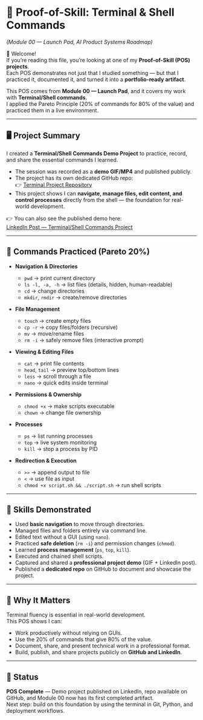 # 🧩 Proof-of-Skill: Terminal & Shell Commands  
*(Module 00 — Launch Pad, AI Product Systems Roadmap)*

👋 Welcome!  
If you’re reading this file, you’re looking at one of my **Proof-of-Skill (POS) projects**.  
Each POS demonstrates not just that I studied something — but that I practiced it, documented it, and turned it into a **portfolio-ready artifact**.  

This POS comes from **Module 00 — Launch Pad**, and it covers my work with **Terminal/Shell commands**.  
I applied the Pareto Principle (20% of commands for 80% of the value) and practiced them in a live environment.  

---

## 🖥️ Project Summary
I created a **Terminal/Shell Commands Demo Project** to practice, record, and share the essential commands I learned.  
- The session was recorded as a **demo GIF/MP4** and published publicly.  
- The project has its own dedicated GitHub repo:  
  👉 [Terminal Project Repository](https://github.com/monica-ai001/terminal-project)  
- This project shows I can **navigate, manage files, edit content, and control processes** directly from the shell — the foundation for real-world development.  

👉 You can also see the published demo here:  
[LinkedIn Post — Terminal/Shell Commands Project](https://www.linkedin.com/posts/m-c-a8194b37b_practicing-terminalshell-commands-https-activity-7367446470385463296-v6Gy?utm_source=share&utm_medium=member_ios&rcm=ACoAAF3vMEEBxfYm7VHUqyYluhNGNF7e4dVk2-U)  

---

## 🔑 Commands Practiced (Pareto 20%)
- **Navigation & Directories**
  - `pwd` → print current directory  
  - `ls -l, -a, -h` → list files (details, hidden, human-readable)  
  - `cd` → change directories  
  - `mkdir`, `rmdir` → create/remove directories  

- **File Management**
  - `touch` → create empty files  
  - `cp -r` → copy files/folders (recursive)  
  - `mv` → move/rename files  
  - `rm -i` → safely remove files (interactive prompt)  

- **Viewing & Editing Files**
  - `cat` → print file contents  
  - `head`, `tail` → preview top/bottom lines  
  - `less` → scroll through a file  
  - `nano` → quick edits inside terminal  

- **Permissions & Ownership**
  - `chmod +x` → make scripts executable  
  - `chown` → change file ownership  

- **Processes**
  - `ps` → list running processes  
  - `top` → live system monitoring  
  - `kill` → stop a process by PID  

- **Redirection & Execution**
  - `>>` → append output to file  
  - `<` → use file as input  
  - `chmod +x script.sh && ./script.sh` → run shell scripts  

---

## 🌟 Skills Demonstrated
- Used **basic navigation** to move through directories.  
- Managed files and folders entirely via command line.  
- Edited text without a GUI (using `nano`).  
- Practiced **safe deletion** (`rm -i`) and permission changes (`chmod`).  
- Learned **process management** (`ps`, `top`, `kill`).  
- Executed and chained shell scripts.  
- Captured and shared a **professional project demo** (GIF + LinkedIn post).  
- Published a **dedicated repo** on GitHub to document and showcase the project.  

---

## 🎯 Why It Matters
Terminal fluency is essential in real-world development.  
This POS shows I can:  
- Work productively without relying on GUIs.  
- Use the 20% of commands that give 80% of the value.  
- Document, share, and present technical work in a professional format.  
- Build, publish, and share projects publicly on **GitHub and LinkedIn**.  

---

## 📌 Status
**POS Complete** — Demo project published on LinkedIn, repo available on GitHub, and Module 00 now has its first completed artifact.  
Next step: build on this foundation by using the terminal in Git, Python, and deployment workflows.  
